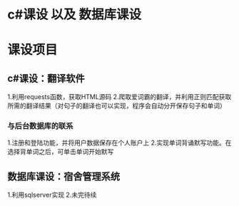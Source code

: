 # c#课设 以及 数据库课设

# 课设项目
## c#课设：翻译软件
1.利用requests函数，获取HTML源码
2.爬取爱词霸的翻译，并利用正则匹配获取所需的翻译结果（对句子的翻译也可以实现，程序会自动分开保存句子和单词）
### 与后台数据库的联系
1.注册和登陆功能，并将用户数据保存在个人账户上
2.实现单词背诵默写功能。在选择背单词之后，可单击单词开始默写

## 数据库课设：宿舍管理系统
1.利用sqlserver实现
2.未完待续
